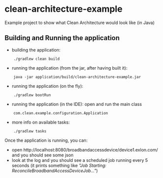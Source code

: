 # clean-architecture-example
Example project to show what Clean Architecture would look like (in Java)

## Building and Running the application
- building the application:
```
    ./gradlew clean build
```
- running the application (from the jar, after having built it):
```
    java -jar application/build/clean-architecture-example.jar
```
- running the application (on the fly):
```
    ./gradlew bootRun
```
- running the application (in the IDE): open and run the main class
```
    com.clean.example.configuration.Application
```
- more info on available tasks:
```
    ./gradlew tasks
```
Once the application is running, you can:
- open http://localhost:8080/broadbandaccessdevice/device1.exlon.com/ and you should see some json
- look at the log and you should see a scheduled job running every 5 seconds (it prints something like _"Job Starting: ReconcileBroadbandAccessDeviceJob..."_)